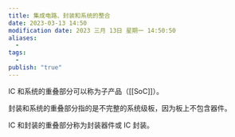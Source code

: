```yaml
---
title: 集成电路、封装和系统的整合
date: 2023-03-13 14:50
modification date: 2023 三月 13日 星期一 14:50:50
aliases:
  - 
tags:
  - 
publish: "true"
---
```


IC 和系统的重叠部分可以称为子产品（[[SoC]]）。

封装和系统的重叠部分指的是不完整的系统级板，因为板上不包含器件。

IC 和封装的重叠部分称为封装器件或 IC 封装。

